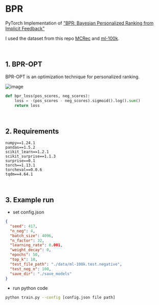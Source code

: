 # BPR
PyTorch Implementation of ["BPR: Bayesian Personalized Ranking from Implicit Feedback"](https://arxiv.org/ftp/arxiv/papers/1205/1205.2618.pdf)

I used the dataset from this repo [MCRec](https://github.com/librahu/MCRec/tree/master/data) and [ml-100k](https://grouplens.org/datasets/movielens/).


<br>

## 1. BPR-OPT
BPR-OPT is an optimization technique for personalized ranking.

![image](https://user-images.githubusercontent.com/59256704/220161215-5f9b0c6b-4845-4c8e-be8a-11d6b404571b.png)

```python
def bpr_loss(pos_scores, neg_scores):
    loss = -(pos_scores - neg_scores).sigmoid().log().sum()
    return loss
```

<br>

## 2. Requirements

```text
numpy==1.24.1
pandas==1.5.2
scikit_learn==1.2.1
scikit_surprise==1.1.3
surprise==0.1
torch==1.13.1
torcheval==0.0.6
tqdm==4.64.1
```

<br>

## 3. Example run
- set config.json
```json
{
  "seed": 417,
  "n_neg": 4,
  "batch_size": 4096,
  "n_factor": 32,
  "learning_rate": 0.001,
  "weight_decay": 0,
  "epochs": 50,
  "top_k": 10,
  "test_file_path": "./data/ml-100k.test.negative",
  "test_neg_n": 100,
  "save_dir": "./save_models"
}
```

- run python code
```bash
python train.py --config [config.json file path]
```
